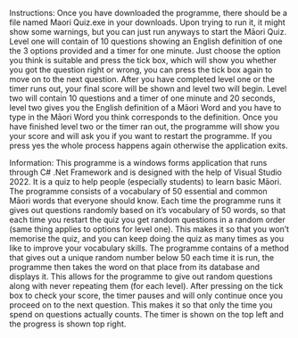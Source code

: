 
Instructions:
Once you have downloaded the programme, there should be a file named Maori Quiz.exe in your downloads. Upon trying to run it, it might show some warnings, but you can just run anyways to start the Māori Quiz. Level one will contain of 10 questions showing an English definition of one the 3 options provided and a timer for one minute. Just choose the option you think is suitable and press the tick box, which will show you whether you got the question right or wrong, you can press the tick box again to move on to the next question. After you have completed level one or the timer runs out, your final score will be shown and level two will begin. Level two will contain 10 questions and a timer of one minute and 20 seconds, level two gives you the English definition of a Māori Word and you have to type in the Māori Word you think corresponds to the definition. Once you have finished level two or the timer ran out, the programme will show you your score and will ask you if you want to restart the programme. If you press yes the whole process happens again otherwise the application exits.

Information:
This programme is a windows forms application that runs through C# .Net Framework and is designed with the help of Visual Studio 2022. It is a quiz to help people (especially students) to learn basic Māori.
The programme consists of a vocabulary of 50 essential and common Māori words that everyone should know.
Each time the programme runs it gives out questions randomly based on it’s vocabulary of 50 words, so that each time you restart the quiz you get random questions in a random order (same thing applies to options for level one). This makes it so that you won’t memorise the quiz, and you can keep doing the quiz as many times as you like to improve your vocabulary skills. 
The programme contains of a method that gives out a unique random number below 50 each time it is run, the programme then takes the word on that place from its database and displays it. This allows for the programme to give out random questions along with never repeating them (for each level). 
After pressing on the tick box to check your score, the timer pauses and will only continue once you proceed on to the next question. This makes it so that only the time you spend on questions actually counts. 
The timer is shown on the top left and the progress is shown top right.
